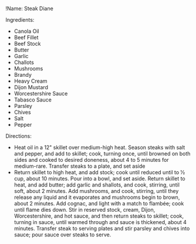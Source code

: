 !Name: Steak Diane

Ingredients:
- Canola Oil
- Beef Fillet
- Beef Stock
- Butter
- Garlic
- Challots
- Mushrooms
- Brandy
- Heavy Cream
- Dijon Mustard
- Worcestershire Sauce
- Tabasco Sauce
- Parsley
- Chives
- Salt
- Pepper

Directions:
- Heat oil in a 12" skillet over medium-high heat. Season steaks with salt and pepper, and add to skillet; cook, turning once, until browned on both sides and cooked to desired doneness, about 4 to 5 minutes for medium-rare. Transfer steaks to a plate, and set aside
- Return skillet to high heat, and add stock; cook until reduced until to 1⁄2 cup, about 10 minutes. Pour into a bowl, and set aside. Return skillet to heat, and add butter; add garlic and shallots, and cook, stirring, until soft, about 2 minutes. Add mushrooms, and cook, stirring, until they release any liquid and it evaporates and mushrooms begin to brown, about 2 minutes. Add cognac, and light with a match to flambée; cook until flame dies down. Stir in reserved stock, cream, Dijon, Worcestershire, and hot sauce, and then return steaks to skillet; cook, turning in sauce, until warmed through and sauce is thickened, about 4 minutes. Transfer steak to serving plates and stir parsley and chives into sauce; pour sauce over steaks to serve.
